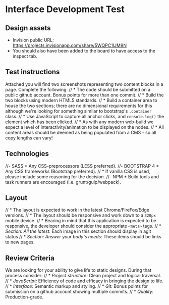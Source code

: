 # Interface Development Test

## Design assets
* Invision public URL: https://projects.invisionapp.com/share/5WQPC1IJM9N
* You should also have been added to the board to have access to the inspect tab.

## Test instructions
Attached you will find two screenshots representing two content blocks in a page. Complete the following:
// * The code should be submitted on a public github account. Bonus points for more than one commit.
// * Build the two blocks using modern HTML5 standards.
// * Build a container area to house the two sections; there are no dimensional requirements for this although we're looking for something similar to bootstrap's `.container` class.
// * Use JavaScript to capture all anchor clicks, and `console.log()` the element which has been clicked.
// * As with any modern web-build we expect a level of interactivity/animation to be displayed on the nodes.
// * All content areas should be deemed as being populated from a CMS - so all copy lengths can vary!

## Technologies
//- SASS            * Any CSS-preprocessors (LESS preferred). 
//- BOOTSTRAP 4     * Any CSS frameworks (Bootstrap preferred). 
// * If vanilla CSS is used, please include some reasoning for the decision.
//- NPM             * Build tools and task runners are encouraged (i.e. grunt/gulp/webpack). 

## Layout
// * The layout is expected to work in the latest Chrome/FireFox/Edge versions.
// * The layout should be responsive and work down to a `320px` mobile device.
// * Bearing in mind that this application is expected to be responsive, the developer should consider the appropriate `<meta>` tags.
// * *Section: All the latest:* Each image in this section should display in agit status
// * *Section: Answer your body's needs:* These items should be links to new pages.

## Review Criteria
We are looking for your ability to give life to static designs. During that process consider:
// * *Project structure:* Clean project and logical traversal.
// * *JavaScript:* Efficiency of code and efficacy in bringing the design to life.
// * *Interface:* Semantic markup and styling.
// * *Git:* Bonus points for submission on a github account showing multiple commits.
// * *Quality:* Production-grade.
